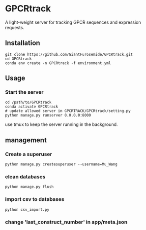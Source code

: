 GPCRtrack
=========
A light-weight server for tracking GPCR sequences and expression requests.

## Installation

```
git clone https://github.com/GiantFurosemide/GPCRtrack.git
cd GPCRtrack
conda env create -n GPCRtrack -f environment.yml
```

## Usage
### Start the server
```
cd /path/to/GPCRtrack
conda activate GPCRtrack
# update allowed server in GPCRTRACK/GPCRtrack/setting.py
python manage.py runserver 0.0.0.0:8000
```
use tmux to keep the server running in the background.


## management
### Create a superuser
```python manage.py createsuperuser --username=Mu_Wang ```
### clean databases
```python manage.py flush ```
### import csv to databases
```python csv_import.py ```
### change 'last_construct_number' in app/meta.json


